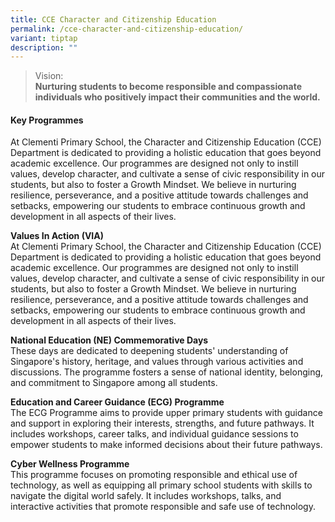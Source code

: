 ```yaml
---
title: CCE Character and Citizenship Education
permalink: /cce-character-and-citizenship-education/
variant: tiptap
description: ""
---
```

<blockquote>
<p>Vision:
<br><strong>Nurturing students to become responsible and compassionate individuals who positively impact their communities and the world.</strong>
</p>
</blockquote>
<h4><strong>Key Programmes</strong></h4>
<p>At Clementi Primary School, the Character and Citizenship Education (CCE)
Department is dedicated to providing a holistic education that goes beyond
academic excellence. Our programmes are designed not only to instill values,
develop character, and cultivate a sense of civic responsibility in our
students, but also to foster a Growth Mindset. We believe in nurturing
resilience, perseverance, and a positive attitude towards challenges and
setbacks, empowering our students to embrace continuous growth and development
in all aspects of their lives.</p>
<p><strong>Values In Action (VIA)</strong>
<br>At Clementi Primary School, the Character and Citizenship Education (CCE)
Department is dedicated to providing a holistic education that goes beyond
academic excellence. Our programmes are designed not only to instill values,
develop character, and cultivate a sense of civic responsibility in our
students, but also to foster a Growth Mindset. We believe in nurturing
resilience, perseverance, and a positive attitude towards challenges and
setbacks, empowering our students to embrace continuous growth and development
in all aspects of their lives.</p>
<p><strong>National Education (NE) Commemorative Days</strong>
<br>These days are dedicated to deepening students' understanding of Singapore's
history, heritage, and values through various activities and discussions.
The programme fosters a sense of national identity, belonging, and commitment
to Singapore among all students.</p>
<p><strong>Education and Career Guidance (ECG) Programme</strong>
<br>The ECG Programme aims to provide upper primary students with guidance
and support in exploring their interests, strengths, and future pathways.
It includes workshops, career talks, and individual guidance sessions to
empower students to make informed decisions about their future pathways.</p>
<p><strong>Cyber Wellness Programme</strong>
<br>This programme focuses on promoting responsible and ethical use of technology,
as well as equipping all primary school students with skills to navigate
the digital world safely. It includes workshops, talks, and interactive
activities that promote responsible and safe use of technology.</p>